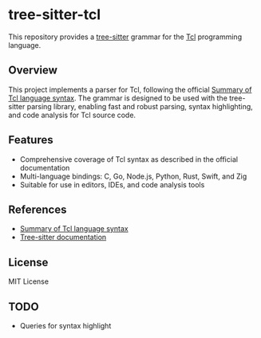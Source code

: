 # tree-sitter-tcl

This repository provides a [tree-sitter](https://tree-sitter.github.io/tree-sitter/) grammar for the [Tcl](https://www.tcl-lang.org/) programming language.

## Overview
This project implements a parser for Tcl, following the official [Summary of Tcl language syntax](https://www.tcl-lang.org/man/tcl8.6.13/TclCmd/Tcl.htm). The grammar is designed to be used with the tree-sitter parsing library, enabling fast and robust parsing, syntax highlighting, and code analysis for Tcl source code.

## Features
- Comprehensive coverage of Tcl syntax as described in the official documentation
- Multi-language bindings: C, Go, Node.js, Python, Rust, Swift, and Zig
- Suitable for use in editors, IDEs, and code analysis tools

## References
- [Summary of Tcl language syntax](https://www.tcl-lang.org/man/tcl8.6.13/TclCmd/Tcl.htm)
- [Tree-sitter documentation](https://tree-sitter.github.io/tree-sitter/)

## License
MIT License

## TODO
- Queries for syntax highlight
